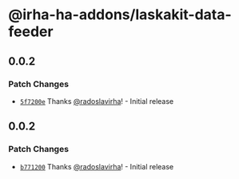 # @irha-ha-addons/laskakit-data-feeder

## 0.0.2

### Patch Changes

- [`5f7200e`](https://github.com/radoslavirha/ha-addons/commit/5f7200ec29240515322dd6afec6de0d8b8147caa) Thanks [@radoslavirha](https://github.com/radoslavirha)! - Initial release

## 0.0.2

### Patch Changes

- [`b771200`](https://github.com/radoslavirha/ha-addons/commit/b771200f366bfdcdddabd85830bb43af71667354) Thanks [@radoslavirha](https://github.com/radoslavirha)! - Initial release
